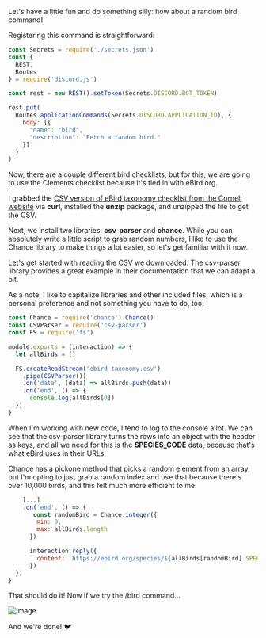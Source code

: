 Let's have a little fun and do something silly: how about a random bird command!

​Registering this command is straightforward:

```js
const Secrets = require('./secrets.json')
const {
  REST,
  Routes
} = require('discord.js')

const rest = new REST().setToken(Secrets.DISCORD.BOT_TOKEN)

rest.put(
  Routes.applicationCommands(Secrets.DISCORD.APPLICATION_ID), {
    body: [{
      "name": "bird",
      "description": "Fetch a random bird."
    }]
  }
)
```

Now, there are a couple different bird checklists, but for this, we are going to use the Clements checklist because it's tied in with eBird.org.

I grabbed the [CSV version of eBird taxonomy checklist from the Cornell website](https://www.birds.cornell.edu/clementschecklist/introduction/updateindex/october-2023/download/) via **curl**, installed the **unzip** package, and unzipped the file to get the CSV.

Next, we install two libraries: **csv-parser** and **chance**. While you can absolutely write a little script to grab random numbers, I like to use the Chance library to make things a lot easier, so let's get familiar with it now.

Let's get started with reading the CSV we downloaded. The csv-parser library provides a great example in their documentation that we can adapt a bit.

As a note, I like to capitalize libraries and other included files, which is a personal preference and not something you have to do, too.

```js
const Chance = require('chance').Chance()
const CSVParser = require('csv-parser')
const FS = require('fs')

module.exports = (interaction) => {
  let allBirds = []

  FS.createReadStream('ebird_taxonomy.csv')
    .pipe(CSVParser())
    .on('data', (data) => allBirds.push(data))
    .on('end', () => {
      console.log(allBirds[0])
  })
}
```

When I'm working with new code, I tend to log to the console a lot. We can see that the csv-parser library turns the rows into an object with the header as keys, and all we need for this is the **SPECIES_CODE** data, because that's what eBird uses in their URLs.

Chance has a pickone method that picks a random element from an array, but I'm opting to just grab a random index and use that because there's over 10,000 birds, and this felt much more efficient to me.

```js
    [...]
    .on('end', () => {
       const randomBird = Chance.integer({
        min: 0,
        max: allBirds.length
      })

      interaction.reply({
        content: `https://ebird.org/species/${allBirds[randomBird].SPECIES_CODE}`
      })
  })
}
```

That should do it! Now if we try the /bird command...

![image](https://github.com/auntiebirdie/build-your-own-bot/assets/83483301/dd18bdb0-3098-4ed3-b740-7ef90f448064)

And we're done! 🐦
